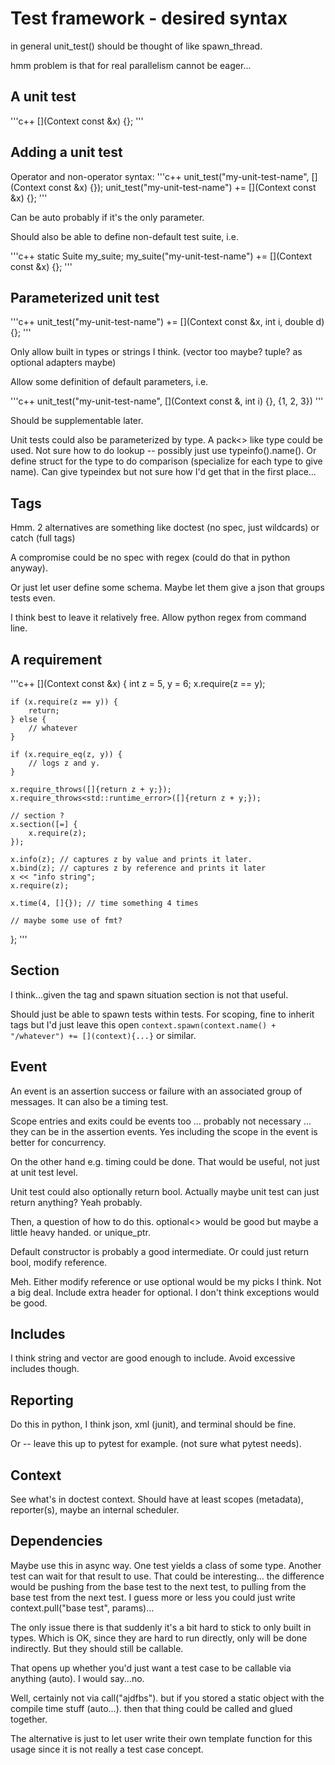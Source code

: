 
# Test framework - desired syntax

in general unit_test() should be thought of like spawn_thread.

hmm problem is that for real parallelism cannot be eager...

## A unit test

'''c++
[](Context const &x) {};
'''

## Adding a unit test

Operator and non-operator syntax:
'''c++
unit_test("my-unit-test-name", [](Context const &x) {});
unit_test("my-unit-test-name") += [](Context const &x) {};
'''

Can be auto probably if it's the only parameter.

Should also be able to define non-default test suite, i.e.

'''c++
static Suite my_suite;
my_suite("my-unit-test-name") += [](Context const &x) {};
'''

## Parameterized unit test

'''c++
unit_test("my-unit-test-name") += [](Context const &x, int i, double d) {};
'''

Only allow built in types or strings I think. (vector too maybe? tuple? as optional adapters maybe)

Allow some definition of default parameters, i.e.

'''c++
unit_test("my-unit-test-name", [](Context const &, int i) {}, {1, 2, 3})
'''

Should be supplementable later.

Unit tests could also be parameterized by type. A pack<> like type could be used.
Not sure how to do lookup -- possibly just use typeinfo().name(). Or define struct
for the type to do comparison (specialize for each type to give name). Can
give typeindex but not sure how I'd get that in the first place...

## Tags

Hmm. 2 alternatives are something like doctest (no spec, just wildcards) or catch (full tags)

A compromise could be no spec with regex (could do that in python anyway).

Or just let user define some schema. Maybe let them give a json that groups tests even.

I think best to leave it relatively free. Allow python regex from command line.

## A requirement

'''c++
[](Context const &x) {
    int z = 5, y = 6;
    x.require(z == y);

    if (x.require(z == y)) {
        return;
    } else {
        // whatever
    }

    if (x.require_eq(z, y)) {
        // logs z and y.
    }

    x.require_throws([]{return z + y;});
    x.require_throws<std::runtime_error>([]{return z + y;});

    // section ?
    x.section([=] {
        x.require(z);
    });

    x.info(z); // captures z by value and prints it later.
    x.bind(z); // captures z by reference and prints it later
    x << "info string";
    x.require(z);

    x.time(4, []{}); // time something 4 times

    // maybe some use of fmt?
};
'''

## Section

I think...given the tag and spawn situation section is not that useful.

Should just be able to spawn tests within tests. For scoping, fine to
inherit tags but I'd just leave this open `context.spawn(context.name() + "/whatever") += [](context){...}`
or similar.

## Event

An event is an assertion success or failure with an associated group of messages.
It can also be a timing test.

Scope entries and exits could be events too ... probably not necessary ... they can be in the assertion events.
Yes including the scope in the event is better for concurrency.

On the other hand e.g. timing could be done. That would be useful, not just at unit test level.

Unit test could also optionally return bool. Actually maybe unit test can just return anything? Yeah probably.

Then, a question of how to do this. optional<> would be good but maybe a little heavy handed. or unique_ptr.

Default constructor is probably a good intermediate. Or could just return bool, modify reference.

Meh. Either modify reference or use optional would be my picks I think. Not a big deal. Include extra header
for optional. I don't think exceptions would be good.

## Includes

I think string and vector are good enough to include. Avoid excessive includes though.

## Reporting

Do this in python, I think json, xml (junit), and terminal should be fine.

Or -- leave this up to pytest for example. (not sure what pytest needs).

## Context

See what's in doctest context. Should have at least scopes (metadata), reporter(s), maybe an internal scheduler.

## Dependencies

Maybe use this in async way. One test yields a class of some type. Another test can wait for that result to use. That could be interesting... the difference would be pushing from the base test to the next test, to pulling from the base test from the next test. I guess more or less you could just write context.pull("base test", params)...

The only issue there is that suddenly it's a bit hard to stick to only built in types. Which is OK, since they
are hard to run directly, only will be done indirectly. But they should still be callable.

That opens up whether you'd just want a test case to be callable via anything (auto). I would say...no.

Well, certainly not via call("ajdfbs"). but if you stored a static object with the compile time stuff (auto...). then that thing could be called and glued together.

The alternative is just to let user write their own template function for this usage since it is not really a test case concept.